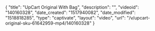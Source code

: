{
    "title": "UpCart Original With Bag",
    "description": "",
    "videoid": "140160328",
    "date_created": "1517940082",
    "date_modified": "1518818285",
    "type": "captivate",
    "layout": "video",
    "url": "\/v\/upcart-original-sku-61642959-mp4\/140160328"
}